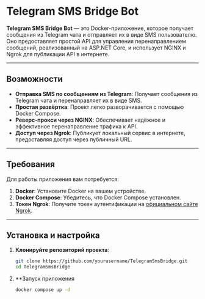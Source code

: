 # Telegram SMS Bridge Bot

**Telegram SMS Bridge Bot** — это Docker-приложение, которое получает сообщения из Telegram чата и отправляет их в виде SMS пользователю. Оно предоставляет простой API для управления перенаправлением сообщений, реализованный на ASP.NET Core, и использует NGINX и Ngrok для публикации API в интернете.

---

## Возможности

- **Отправка SMS по сообщениям из Telegram**: Получает сообщения из Telegram чата и перенаправляет их в виде SMS.
- **Простая развёртка**: Проект легко разворачивается с помощью Docker Compose.
- **Реверс-прокси через NGINX**: Обеспечивает надёжное и эффективное перенаправление трафика к API.
- **Доступ через Ngrok**: Публикует локальный сервис в интернете, предоставляя доступ через публичный URL.

---

## Требования

Для работы приложения вам потребуется:
1. **Docker**: Установите Docker на вашем устройстве.
2. **Docker Compose**: Убедитесь, что Docker Compose установлен.
3. **Токен Ngrok**: Получите токен аутентификации на [официальном сайте Ngrok](https://ngrok.com/).

---

## Установка и настройка

1. **Клонируйте репозиторий проекта**:
   ```bash
   git clone https://github.com/yourusername/TelegramSmsBridge.git
   cd TelegramSmsBridge
2. **Запуск приложения
   ```bash
   docker compose up -d
